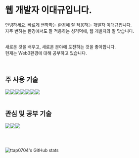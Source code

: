 <h1>웹 개발자 이대규입니다.</h1>
<p>
  안녕하세요. 빠르게 변화하는 환경에 잘 적응하는 개발자 이대규입니다.<br /> 자주 변하는 환경에서도 잘 적응하는 성격덕에, 웹 개발자와 잘 맞습니다. <br /><br/>
  
  새로운 것을 배우고, 새로운 분야에 도전하는 것을 좋아합니다.<br/> 현재는 Web3환경에 대해 공부하고 있습니다.
</p>

<br />

<h2>주 사용 기술</h2>
<div style="display: flex;">
  <img src="https://img.shields.io/badge/javascript-%23323330.svg?style=for-the-badge&logo=javascript&logoColor=%23F7DF1E" />
  <img src="https://img.shields.io/badge/typescript-%23007ACC.svg?style=for-the-badge&logo=typescript&logoColor=white" />
  <img src="https://img.shields.io/badge/react-%2320232a.svg?style=for-the-badge&logo=react&logoColor=%2361DAFB" />
  <img src="https://img.shields.io/badge/Next-black?style=for-the-badge&logo=next.js&logoColor=white" />
  <img src="https://img.shields.io/badge/-React%20Query-FF4154?style=for-the-badge&logo=react%20query&logoColor=white" />
  <img src="https://img.shields.io/badge/redux-%23593d88.svg?style=for-the-badge&logo=redux&logoColor=white" />
  <img src="https://img.shields.io/badge/AWS-%23FF9900.svg?style=for-the-badge&logo=amazon-aws&logoColor=white" />
</div>

<br />

<h2>관심 및 공부 기술</h2>
<div style="display: flex;">
  <img src="https://img.shields.io/badge/Solidity-%23363636.svg?style=for-the-badge&logo=solidity&logoColor=white" />
  <img src="https://img.shields.io/badge/Ethereum-3C3C3D?style=for-the-badge&logo=Ethereum&logoColor=white" />
  <img src="https://img.shields.io/badge/web3.js-F16822?style=for-the-badge&logo=web3.js&logoColor=white" />
</div>

<br /><br />

![ttap0704's GitHub stats](https://github-readme-stats.vercel.app/api?username=ttap0704&show_icons=true&theme=radical)
